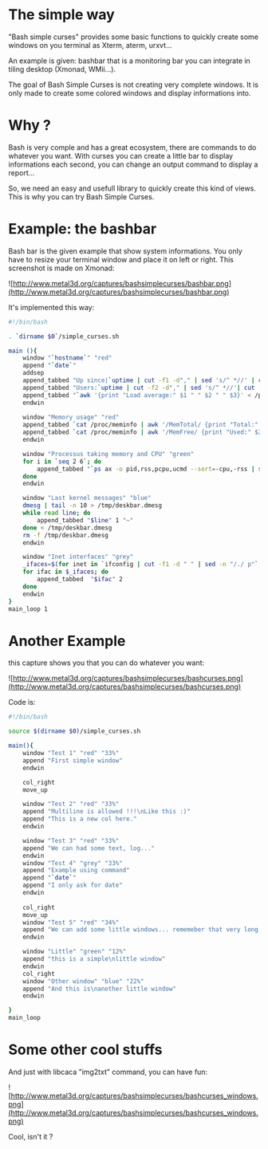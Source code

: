 # The simple way #

"Bash simple curses" provides some basic functions to quickly create some windows on you terminal as Xterm, aterm, urxvt...

An example is given: bashbar that is a monitoring bar you can integrate in tiling desktop (Xmonad, WMii...).

The goal of Bash Simple Curses is not creating very complete windows. It is only made to create some colored windows and display informations into.

# Why ? #

Bash is very comple and has a great ecosystem, there are commands to do whatever you want. With curses you can create a little bar to display informations each second, you can change an output command to display a report...

So, we need an easy and usefull library to quickly create this kind of views. This is why you can try Bash Simple Curses.

# Example: the bashbar #

Bash bar is the given example that show system informations. You only have to resize your terminal window and place it on left or right. This screenshot is made on Xmonad:

![http://www.metal3d.org/captures/bashsimplecurses/bashbar.png](http://www.metal3d.org/captures/bashsimplecurses/bashbar.png)

It's implemented this way:

```bash
#!/bin/bash

. `dirname $0`/simple_curses.sh

main (){
    window "`hostname`" "red"
    append "`date`"
    addsep
    append_tabbed "Up since|`uptime | cut -f1 -d"," | sed 's/^ *//' | cut -f3- -d" "`" 2 "|"
    append_tabbed "Users:`uptime | cut -f2 -d"," | sed 's/^ *//'| cut -f1 -d" "`" 2
    append_tabbed "`awk '{print "Load average:" $1 " " $2 " " $3}' < /proc/loadavg`" 2
    endwin 
    
    window "Memory usage" "red"
    append_tabbed `cat /proc/meminfo | awk '/MemTotal/ {print "Total:" $2/1024}'` 2
    append_tabbed `cat /proc/meminfo | awk '/MemFree/ {print "Used:" $2/1024}'` 2
    endwin

    window "Processus taking memory and CPU" "green"
    for i in `seq 2 6`; do
        append_tabbed "`ps ax -o pid,rss,pcpu,ucmd --sort=-cpu,-rss | sed -n "$i,$i p" | awk '{printf "%s: %smo:  %s%%" , $4, $2/1024, $3 }'`" 3
    done
    endwin

    window "Last kernel messages" "blue"
    dmesg | tail -n 10 > /tmp/deskbar.dmesg
    while read line; do
        append_tabbed "$line" 1 "~"
    done < /tmp/deskbar.dmesg
    rm -f /tmp/deskbar.dmesg
    endwin

    window "Inet interfaces" "grey"
    _ifaces=$(for inet in `ifconfig | cut -f1 -d " " | sed -n "/./ p"`; do ifconfig $inet | awk 'BEGIN{printf "%s", "'"$inet"'"} /adr:/ {printf ":%s\n", $2}'|sed 's/adr://'; done)
    for ifac in $_ifaces; do
        append_tabbed  "$ifac" 2
    done
    endwin
}
main_loop 1
```

# Another Example #

this capture shows you that you can do whatever you want:

![http://www.metal3d.org/captures/bashsimplecurses/bashcurses.png](http://www.metal3d.org/captures/bashsimplecurses/bashcurses.png)

Code is:

```bash
#!/bin/bash

source $(dirname $0)/simple_curses.sh

main(){
    window "Test 1" "red" "33%"
    append "First simple window"
    endwin

    col_right 
    move_up

    window "Test 2" "red" "33%"
    append "Multiline is allowed !!!\nLike this :)"
    append "This is a new col here."
    endwin

    window "Test 3" "red" "33%"
    append "We can had some text, log..."
    endwin
    window "Test 4" "grey" "33%"
    append "Example using command"
    append "`date`"
    append "I only ask for date"
    endwin
    
    col_right 
    move_up
    window "Test 5" "red" "34%"
    append "We can add some little windows... rememeber that very long lines are wrapped to fit window !"
    endwin

    window "Little" "green" "12%"
    append "this is a simple\nlittle window"
    endwin
    col_right
    window "Other window" "blue" "22%"
    append "And this is\nanother little window"
    endwin

}
main_loop
```

# Some other cool stuffs #

And just with libcaca "img2txt" command, you can have fun:

![http://www.metal3d.org/captures/bashsimplecurses/bashcurses_windows.png](http://www.metal3d.org/captures/bashsimplecurses/bashcurses_windows.png)

Cool, isn't it ?
